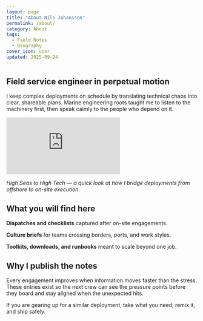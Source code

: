```yaml
---
layout: page
title: "About Nils Johansson"
permalink: /about/
category: About
tags:
  - Field Notes
  - Biography
cover_icon: user
updated: 2025-09-24
---
```


## Field service engineer in perpetual motion

I keep complex deployments on schedule by translating technical chaos into clear, shareable plans. Marine engineering roots taught me to listen to the machinery first, then speak calmly to the people who depend on it.

<div class="video-container">
  <iframe
    src="https://www.youtube.com/embed/YU1sK4GqEXs"
    title="High Seas to High Tech"
    frameborder="0"
    allow="accelerometer; autoplay; clipboard-write; encrypted-media; gyroscope; picture-in-picture; web-share"
    allowfullscreen>
  </iframe>
</div>

*High Seas to High Tech — a quick look at how I bridge deployments from offshore to on-site execution.*

## What you will find here

**Dispatches and checklists** captured after on-site engagements.

**Culture briefs** for teams crossing borders, ports, and work styles.

**Toolkits, downloads, and runbooks** meant to scale beyond one job.

## Why I publish the notes

Every engagement improves when information moves faster than the stress. These entries exist so the next crew can see the pressure points before they board and stay aligned when the unexpected hits.

If you are gearing up for a similar deployment, take what you need, remix it, and ship safely.
